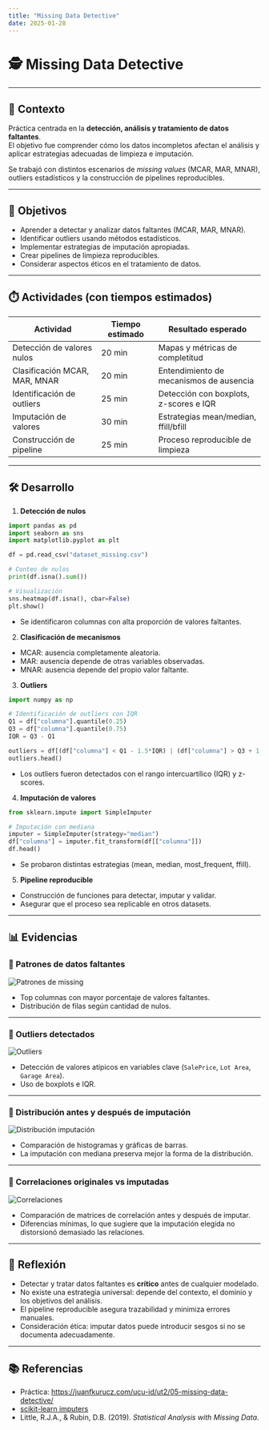 ```yaml
---
title: "Missing Data Detective"
date: 2025-01-28
---
```


# 🕵️ Missing Data Detective  

---

## 📘 Contexto  

Práctica centrada en la **detección, análisis y tratamiento de datos faltantes**.  
El objetivo fue comprender cómo los datos incompletos afectan el análisis y aplicar estrategias adecuadas de limpieza e imputación.  

Se trabajó con distintos escenarios de *missing values* (MCAR, MAR, MNAR), outliers estadísticos y la construcción de pipelines reproducibles.  

---

## 🎯 Objetivos  

- Aprender a detectar y analizar datos faltantes (MCAR, MAR, MNAR).  
- Identificar outliers usando métodos estadísticos.  
- Implementar estrategias de imputación apropiadas.  
- Crear pipelines de limpieza reproducibles.  
- Considerar aspectos éticos en el tratamiento de datos.  

---

## ⏱️ Actividades (con tiempos estimados)  

| Actividad | Tiempo estimado | Resultado esperado |
|-----------|-----------------|--------------------|
| Detección de valores nulos | 20 min | Mapas y métricas de completitud |
| Clasificación MCAR, MAR, MNAR | 20 min | Entendimiento de mecanismos de ausencia |
| Identificación de outliers | 25 min | Detección con boxplots, z-scores e IQR |
| Imputación de valores | 30 min | Estrategias mean/median, ffill/bfill |
| Construcción de pipeline | 25 min | Proceso reproducible de limpieza |

---

## 🛠️ Desarrollo  

1. **Detección de nulos**  
```python
import pandas as pd
import seaborn as sns
import matplotlib.pyplot as plt

df = pd.read_csv("dataset_missing.csv")

# Conteo de nulos
print(df.isna().sum())

# Visualización
sns.heatmap(df.isna(), cbar=False)
plt.show()
```
- Se identificaron columnas con alta proporción de valores faltantes.

2. **Clasificación de mecanismos**

- MCAR: ausencia completamente aleatoria.  
- MAR: ausencia depende de otras variables observadas.  
- MNAR: ausencia depende del propio valor faltante. 

3. **Outliers**
```python
import numpy as np

# Identificación de outliers con IQR
Q1 = df["columna"].quantile(0.25)
Q3 = df["columna"].quantile(0.75)
IQR = Q3 - Q1

outliers = df[(df["columna"] < Q1 - 1.5*IQR) | (df["columna"] > Q3 + 1.5*IQR)]
outliers.head()
```
- Los outliers fueron detectados con el rango intercuartílico (IQR) y z-scores.

4. **Imputación de valores**
```python
from sklearn.impute import SimpleImputer

# Imputación con mediana
imputer = SimpleImputer(strategy="median")
df["columna"] = imputer.fit_transform(df[["columna"]])
df.head()
```
- Se probaron distintas estrategias (mean, median, most_frequent, ffill).

5. **Pipeline reproducible**
- Construcción de funciones para detectar, imputar y validar.
- Asegurar que el proceso sea replicable en otros datasets.

---

## 📊 Evidencias  

### 🔹 Patrones de datos faltantes  
![Patrones de missing](../../assets/img/missing_patterns.png)

- Top columnas con mayor porcentaje de valores faltantes.  
- Distribución de filas según cantidad de nulos.  

---

### 🔹 Outliers detectados  
![Outliers](../../assets/img/outliers_analysis.png)

- Detección de valores atípicos en variables clave (`SalePrice`, `Lot Area`, `Garage Area`).  
- Uso de boxplots e IQR.  

---

### 🔹 Distribución antes y después de imputación  
![Distribución imputación](../../assets/img/distribution_comparison.png)

- Comparación de histogramas y gráficas de barras.  
- La imputación con mediana preserva mejor la forma de la distribución.  

---

### 🔹 Correlaciones originales vs imputadas  
![Correlaciones](../../assets/img/correlation_comparison.png)

- Comparación de matrices de correlación antes y después de imputar.  
- Diferencias mínimas, lo que sugiere que la imputación elegida no distorsionó demasiado las relaciones.   

---

## 🤔 Reflexión  

- Detectar y tratar datos faltantes es **crítico** antes de cualquier modelado.  
- No existe una estrategia universal: depende del contexto, el dominio y los objetivos del análisis.  
- El pipeline reproducible asegura trazabilidad y minimiza errores manuales.  
- Consideración ética: imputar datos puede introducir sesgos si no se documenta adecuadamente.  

---

## 📚 Referencias  

- Práctica: <https://juanfkurucz.com/ucu-id/ut2/05-missing-data-detective/>  
- [scikit-learn imputers](https://scikit-learn.org/stable/modules/impute.html)  
- Little, R.J.A., & Rubin, D.B. (2019). *Statistical Analysis with Missing Data*.  